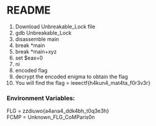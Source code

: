 # README

1. Download Unbreakable_Lock file<br />
2. gdb Unbreakable_Lock<br />
3. disassemble main<br />
4. break *main<br />
6. break *main+xyz<br />
7. set $eax=0<br />
8. ni<br />
9. encoded flag<br />
10. decrypt the encoded enigma to obtain the flag<br />
11. You will find the flag = ieeectf{h4kun4_mat4ta_f0r3v3r}<br />

### Environment Variables:
FLG = zzdiuwo{a4ana4_ddk4bh_t0q3e3h}<br />
FCMP = Unknown_FLG_CoMParis0n
